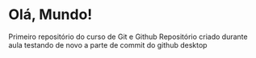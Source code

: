 # Olá, Mundo!
 Primeiro repositório do curso de Git e Github
 Repositório criado durante aula
 testando de novo a parte de commit do github desktop
